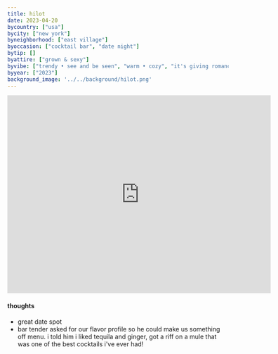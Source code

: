 ```yaml
---
title: hilot
date: 2023-04-20
bycountry: ["usa"]
bycity: ["new york"]
byneighborhood: ["east village"]
byoccasion: ["cocktail bar", "date night"]
bytip: []
byattire: ["grown & sexy"]
byvibe: ["trendy • see and be seen", "warm • cozy", "it's giving romance", "friendly staff • welcoming"]
byyear: ["2023"]
background_image: '../../background/hilot.png'
---
```


<iframe src="https://www.google.com/maps/embed?pb=!1m18!1m12!1m3!1d3023.7361361455883!2d-73.98139872343535!3d40.723824836891!2m3!1f0!2f0!3f0!3m2!1i1024!2i768!4f13.1!3m3!1m2!1s0x89c2594173e68229%3a0x39afabeae6a50794!2shilot!5e0!3m2!1sen!2sus!4v1696959651806!5m2!1sen!2sus" width="600" height="450" style="border:0;" allowfullscreen="" loading="lazy" referrerpolicy="no-referrer-when-downgrade"></iframe>

#### thoughts
* great date spot
* bar tender asked for our flavor profile so he could make us something off menu. i told him i liked tequila and ginger, got a riff on a mule that was one of the best cocktails i've ever had!